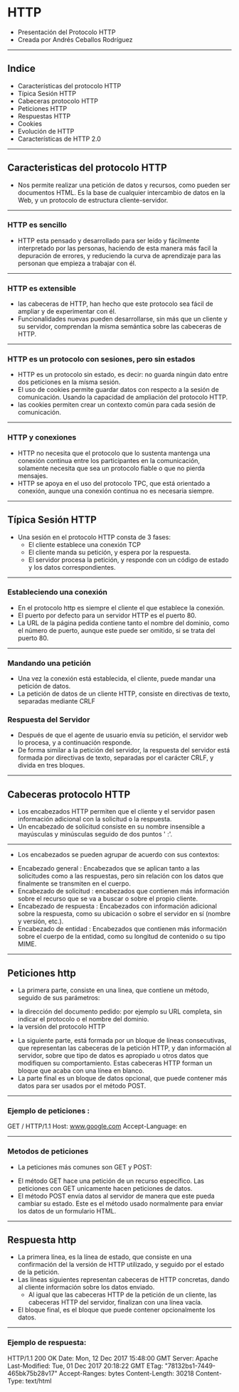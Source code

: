 # HTTP

- Presentación del Protocolo HTTP
- Creada por Andrés Ceballos Rodríguez

---

## Indice

- Características del protocolo HTTP
- Típica Sesión HTTP
- Cabeceras protocolo HTTP
- Peticiones HTTP
- Respuestas HTTP
- Cookies
- Evolución de HTTP
- Características de HTTP 2.0

---

## Caracteristicas del protocolo HTTP
- Nos permite realizar una petición de datos y recursos, como pueden ser documentos HTML. Es la base de cualquier intercambio de datos en la Web, y un protocolo de estructura cliente-servidor.

---

### HTTP es sencillo
- HTTP esta pensado y desarrollado para ser leído y fácilmente interpretado por las personas, haciendo de esta manera más facil la depuración de errores, y reduciendo la curva de aprendizaje para las personan que empieza a trabajar con él.

---

### HTTP es extensible
- las cabeceras de HTTP, han hecho que este protocolo sea fácil de ampliar y de experimentar con él.
- Funcionalidades nuevas pueden desarrollarse, sin más que un cliente y su servidor, comprendan la misma semántica sobre las cabeceras de HTTP.

---

### HTTP es un protocolo con sesiones, pero sin estados
- HTTP es un protocolo sin estado, es decir: no guarda ningún dato entre dos peticiones en la mísma sesión.
- El uso de cookies permite guardar datos con respecto a la sesión de comunicación. Usando la capacidad de ampliación del protocolo HTTP.
- las cookies permiten crear un contexto común para cada sesión de comunicación.

---

### HTTP y conexiones

- HTTP no necesita que el protocolo que lo sustenta mantenga una conexión continua entre los participantes en la comunicación, solamente necesita que sea un protocolo fiable o que no pierda mensajes.
- HTTP se apoya en el uso del protocolo TPC, que está orientado a conexión, aunque una conexión continua no es necesaria siempre.

---

## Típica Sesión HTTP
- Una sesión en el protocolo HTTP consta de 3 fases:
  *  El cliente establece una conexión TCP
  * El cliente manda su petición, y espera por la respuesta.
  * El servidor procesa la petición, y responde con un código de estado y los datos correspondientes.

---
### Estableciendo una conexión

- En el protocolo http es siempre el cliente el que establece la conexión.
- El puerto por defecto para un servidor HTTP es el puerto 80.
- La URL de la página pedida contiene tanto el nombre del dominio, como el número de puerto, aunque este puede ser omitido, si se trata del puerto 80.

---

### Mandando una petición

- Una vez la conexión está establecida, el cliente, puede mandar una petición de datos.
- La  petición de datos de un cliente HTTP, consiste en directivas de texto, separadas mediante CRLF

### Respuesta del Servidor

- Después de que el agente de usuario envía su petición, el servidor web lo procesa, y a continuación responde.
- De forma similar a la petición del servidor, la respuesta del servidor está formada por directivas de texto, separadas por el carácter CRLF, y divida en tres bloques.

---

## Cabeceras protocolo HTTP

- Los encabezados HTTP permiten que el cliente y el servidor pasen información adicional con la solicitud o la respuesta.
- Un encabezado de solicitud consiste en su nombre insensible a mayúsculas y minúsculas seguido de dos puntos ' :'.

---

- Los encabezados se pueden agrupar de acuerdo con sus contextos:
* Encabezado general : Encabezados que se aplican tanto a las solicitudes como a las respuestas, pero sin relación con los datos que finalmente se transmiten en el cuerpo.
* Encabezado de solicitud : encabezados que contienen más información sobre el recurso que se va a buscar o sobre el propio cliente.
* Encabezado de respuesta : Encabezados con información adicional sobre la respuesta, como su ubicación o sobre el servidor en sí (nombre y versión, etc.).
* Encabezado de entidad : Encabezados que contienen más información sobre el cuerpo de la entidad, como su longitud de contenido o su tipo MIME.

---

## Peticiones http

- La primera parte, consiste en una linea, que contiene un método, seguido de sus parámetros:
* la dirección del documento pedido: por ejemplo su URL completa, sin indicar el protocolo o el nombre del dominio.
* la versión del protocolo HTTP
- La siguiente parte, está formada por un bloque de líneas consecutivas, que representan las cabeceras de la petición HTTP, y dan información al servidor, sobre que tipo de datos es apropiado  u otros datos que modifiquen su comportamiento. Estas cabeceras HTTP forman un bloque que acaba con una línea en blanco.
- La parte final es un bloque de datos opcional, que puede contener más datos para ser usados por el método POST.

---

### Ejemplo de peticiones :

GET / HTTP/1.1
Host: www.google.com
Accept-Language: en

---

### Metodos de peticiones

- La peticiones más comunes son  GET y POST:
 * El método GET hace una petición de un recurso específico. Las peticiones con GET unicamente hacen peticiones de datos.
 * El método POST envía datos al servidor de manera que este pueda cambiar su estado. Este es el método usado normalmente para enviar los datos de un  formulario HTML.

 ---

## Respuesta http

- La primera línea, es la línea de estado, que consiste en una confirmación del la versión de HTTP utilizado, y seguido por el estado de la petición.
- Las líneas siguientes representan cabeceras de HTTP concretas, dando al cliente información sobre los datos enviado.
  * Al igual que las cabeceras HTTP de la petición de un cliente, las cabeceras HTTP del servidor, finalizan con una línea vacía.
- El bloque final, es el bloque que puede contener opcionalmente los datos.

---

### Ejemplo de respuesta:

HTTP/1.1 200 OK
Date: Mon, 12 Dec 2017 15:48:00 GMT
Server: Apache
Last-Modified: Tue, 01 Dec 2017 20:18:22 GMT
ETag: "78132bs1-7449-465bk75b28v17"
Accept-Ranges: bytes
Content-Length: 30218
Content-Type: text/html

<!DOCTYPE html...

---

